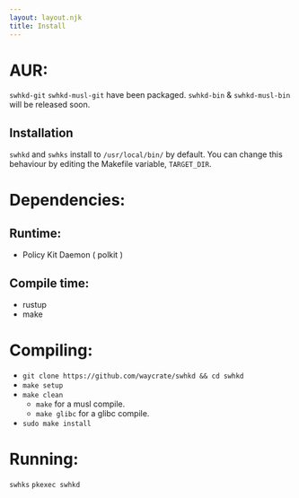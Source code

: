 ```yaml
---
layout: layout.njk
title: Install
---
```

# AUR:
`swhkd-git` `swhkd-musl-git` have been packaged. `swhkd-bin` & `swhkd-musl-bin` will be released soon.

## Installation

`swhkd` and `swhks` install to `/usr/local/bin/` by default. You can change this behaviour by editing the Makefile variable, `TARGET_DIR`.

# Dependencies:

## Runtime:

-   Policy Kit Daemon ( polkit )

## Compile time:

-   rustup
-   make

# Compiling:

-   `git clone https://github.com/waycrate/swhkd && cd swhkd`
-   `make setup`
-   `make clean`
    -   `make` for a musl compile.
    -   `make glibc` for a glibc compile.
-   `sudo make install`

# Running:
`swhks`
`pkexec swhkd`
